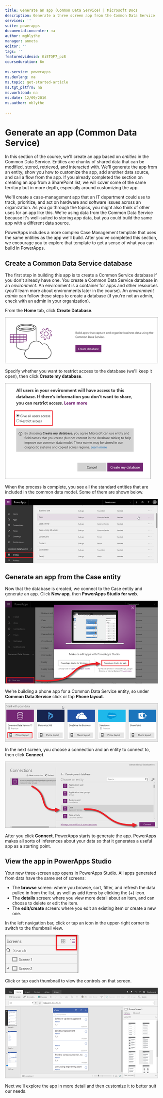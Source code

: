 ```yaml
---
title: Generate an app (Common Data Service) | Microsoft Docs
description: Generate a three screen app from the Common Data Service
services: ''
suite: powerapps
documentationcenter: na
author: mgblythe
manager: anneta
editor: ''
tags: ''
featuredvideoid: Gi5TQF7_pz8
courseduration: 6m

ms.service: powerapps
ms.devlang: na
ms.topic: get-started-article
ms.tgt_pltfrm: na
ms.workload: na
ms.date: 12/09/2016
ms.author: mblythe

---
```

# Generate an app (Common Data Service)
In this section of the course, we'll create an app based on *entities* in the Common Data Service. Entities are chunks of shared data that can be modified, stored, retrieved, and interacted with. We'll generate the app from an entity, show you how to customize the app, add another data source, and call a flow from the app. If you already completed the section on creating an app from a SharePoint list, we will cover some of the same territory but in more depth, especially around customizing the app.

We'll create a case-management app that an IT department could use to track, prioritize, and act on hardware and software issues across an organization. As you go through the topics, you might also think of other uses for an app like this. We're using data from the Common Data Service because it's well-suited to storing app data, but you could build the same app with a different data source.

PowerApps includes a more complex Case Management template that uses the same entities as the app we'll build. After you've completed this section, we encourage you to explore that template to get a sense of what you can build in PowerApps.

## Create a Common Data Service database
The first step in building this app is to create a Common Service database if you don't already have one. You create a Common Data Service database in an *environment*. An environment is a container for apps and other resources (you'll learn more about environments later in the course). An *environment admin* can follow these steps to create a database (if you're not an admin, check with an admin in your organization).

From the **Home** tab, click **Create Database**.

![Common Data Service create database](./media/learning-case-app-generate/create-database.png)

Specify whether you want to restrict access to the database (we'll keep it open), then click **Create my database**.

![Common Data Service specify access](./media/learning-case-app-generate/specify-access.png)

When the process is complete, you see all the standard entities that are included in the common data model. Some of them are shown below.

![Common Data Service standard entities](./media/learning-case-app-generate/standard-entities.png)

## Generate an app from the Case entity
Now that the database is created, we connect to the Case entity and generate an app. Click **New app**, then **PowerApps Studio for web**.

![New app in PowerApps Studio for web](./media/learning-case-app-generate/choose-studio.png)

We're building a phone app for a Common Data Service entity, so under **Common Data Service** click or tap **Phone layout**.

![Phone app from Common Data Service](./media/learning-case-app-generate/common-phone.png)

In the next screen, you choose a connection and an entity to connect to, then click **Connect**.

![Connect to Case entity](./media/learning-case-app-generate/connect-entity.png)

After you click **Connect**, PowerApps starts to generate the app. PowerApps makes all sorts of inferences about your data so that it generates a useful app as a starting point.

## View the app in PowerApps Studio
Your new three-screen app opens in PowerApps Studio. All apps generated from data have the same set of screens:

* The **browse** screen: where you browse, sort, filter, and refresh the data pulled in from the list, as well as add items by clicking the (+) icon.
* The **details** screen: where you view more detail about an item, and can choose to delete or edit the item.
* The **edit/create** screen: where you edit an existing item or create a new one.

In the left navigation bar, click or tap an icon in the upper-right corner to switch to the thumbnail view.

![Toggle the views](./media/learning-case-app-generate/toggle-view.png)

Click or tap each thumbnail to view the controls on that screen.

![The generated app](./media/learning-case-app-generate/finished-app.png)

Next we'll explore the app in more detail and then customize it to better suit our needs.


